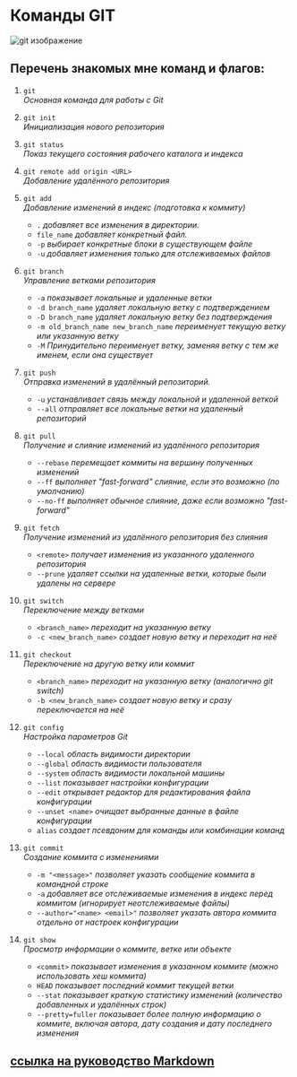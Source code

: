 # Команды GIT

![git изображение](https://eurobyte.ru/img/articles/chto-takoe-git/image2.jpg)

## Перечень знакомых мне команд и флагов:
1. `git`  
   *Основная команда для работы с Git*

2. `git init`  
   *Инициализация нового репозитория*

3. `git status`  
   *Показ текущего состояния рабочего каталога и индекса*

4. `git remote add origin <URL>`  
   *Добавление удалённого репозитория*

5. `git add`  
   *Добавление изменений в индекс (подготовка к коммиту)*
   - `.` *добавляет все изменения в директории.*
   - `file_name` *добавляет конкретный файл.*
   - `-p` *выбирает конкретные блоки в существующем файле*
   - `-u` *добавляет изменения только для отслеживаемых файлов*

6. `git branch`  
   *Управление ветками репозитория*
   - `-a` *показывает локальные и удаленные ветки*
   - `-d branch_name` *удаляет локальную ветку с подтверждением*
   - `-D branch_name` *удаляет локальную ветку без подтверждения*
   - `-m old_branch_name new_branch_name` *переименует текущую ветку или указанную ветку*
   - `-M` *Принудительно переименует ветку, заменяя ветку с тем же именем, если она существует*

7. `git push`  
   *Отправка изменений в удалённый репозиторий.*
   - `-u` *устанавливает связь между локальной и удаленной веткой*
   - `--all` *отправляет все локальные ветки на удаленный репозиторий*

8. `git pull`  
   *Получение и слияние изменений из удалённого репозитория*
   - `--rebase` *перемещает коммиты на вершину полученных изменений*
   - `--ff` *выполняет "fast-forward" слияние, если это возможно (по умолчанию)*
   - `--no-ff` *выполняет обычное слияние, даже если возможно "fast-forward"*

9. `git fetch`  
   *Получение изменений из удалённого репозитория без слияния*
   - `<remote>` *получает изменения из указанного удаленного репозитория*
   - `--prune` *удаляет ссылки на удаленные ветки, которые были удалены на сервере*

10. `git switch`  
    *Переключение между ветками*
    - `<branch_name>` *переходит на указанную ветку*
    - `-c <new_branch_name>` *создает новую ветку и переходит на неё*

11. `git checkout`  
    *Переключение на другую ветку или коммит*
    - `<branch_name>` *переходит на указанную ветку (аналогично git switch)*
    - `-b <new_branch_name>` *создает новую ветку и сразу переключается на неё*

12. `git config`  
    *Настройка параметров Git*
    - `--local` *область видимости директории*
    - `--global` *область видимости пользователя*
    - `--system` *область видимости локальной машины*
    - `--list` *показывает настройки конфигурации*
    - `--edit` *открывает редактор для редактирования файла конфигурации*
    - `--unset <name>` *очищает выбранные данные в файле конфигурации*
    - `alias` *создает псевдоним для команды или комбинации команд*

13. `git commit`  
    *Создание коммита с изменениями*
    - `-m "<message>"` *позволяет указать сообщение коммита в командной строке*
    - `-a` *добавляет все отслеживаемые изменения в индекс перед коммитом (игнорирует неотслеживаемые файлы)*
    - `--author="<name> <email>"` *позволяет указать автора коммита отдельно от настроек конфигурации*

14. `git show`  
    *Просмотр информации о коммите, ветке или объекте*
    - `<commit>` *показывает изменения в указанном коммите (можно использовать хеш коммита)*
    - `HEAD` *показывает последний коммит текущей ветки*
    - `--stat` *показывает краткую статистику изменений (количество добавленных и удалённых строк)*
    - `--pretty=fuller` *показывает более полную информацию о коммите, включая автора, дату создания и дату последнего изменения*

## [ссылка на руководство Markdown](https://gist.github.com/Jekins/2bf2d0638163f1294637)